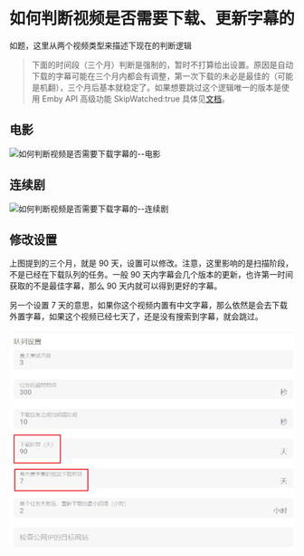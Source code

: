 # 如何判断视频是否需要下载、更新字幕的

如题，这里从两个视频类型来描述下现在的判断逻辑

> 下面的时间段（三个月）判断是强制的，暂时不打算给出设置。原因是自动下载的字幕可能在三个月内都会有调整，第一次下载的未必是最佳的（可能是机翻），三个月后基本就稳定了。如果想要跳过这个逻辑唯一的版本是使用 Emby API 高级功能 SkipWatched:true 具体见[文档](https://github.com/allanpk716/ChineseSubFinder/blob/docs/DesignFile/%E9%AB%98%E9%98%B6%E8%AE%BE%E7%BD%AE%20-%20Emby%20API%20%E6%94%AF%E6%8C%81.md)。

## 电影

![如何判断视频是否需要下载字幕的--电影](pics/如何判断视频是否需要下载、更新字幕的--电影.png)

## 连续剧

![如何判断视频是否需要下载字幕的--连续剧](pics/如何判断视频是否需要下载、更新字幕的--连续剧.png)

## 修改设置

上图提到的三个月，就是 90 天，设置可以修改。注意，这里影响的是扫描阶段，不是已经在下载队列的任务。一般 90 天内字幕会几个版本的更新，也许第一时间获取的不是最佳字幕，那么 90 天内就可以得到更好的字幕。

另一个设置 7 天的意思，如果你这个视频内置有中文字幕，那么依然是会去下载外置字幕，如果这个视频已经七天了，还是没有搜索到字幕，就会跳过。

![image-20221204150907386](如何判断视频是否需要下载、更新字幕的.assets/image-20221204150907386.png)
